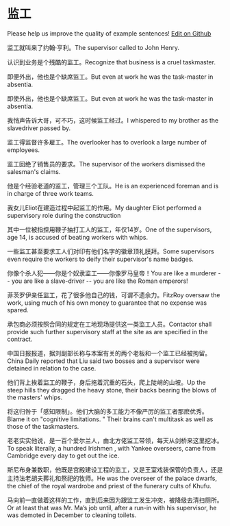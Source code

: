 # 监工

Please help us improve the quality of example sentences! [Edit on Github](https://github.com/jiyushe/jiyu-example-sentence-source/blob/main/chinese/jiangong.md)

<p><span class="chinese">监工就叫来了约翰·亨利。</span><span class="english">The supervisor called to John Henry.</span></p>

<p><span class="chinese">认识到业务是个残酷的监工。</span><span class="english">Recognize that business is a cruel taskmaster.</span></p>

<p><span class="chinese">即便外出，他也是个缺席监工。</span><span class="english">But even at work he was the task-master in absentia.</span></p>

<p><span class="chinese">即使外出，他也是个缺席监工。</span><span class="english">But even at work he was the task-master in absentia.</span></p>

<p><span class="chinese">我悄声告诉大哥，可不巧，这时候监工经过。</span><span class="english">I whispered to my brother as the slavedriver passed by.</span></p>

<p><span class="chinese">监工得监督许多雇工。</span><span class="english">The overlooker has to overlook a large number of employees.</span></p>

<p><span class="chinese">监工回绝了销售员的要求。</span><span class="english">The supervisor of the workers dismissed the salesman's claims.</span></p>

<p><span class="chinese">他是个经验老道的监工，管理三个工队。</span><span class="english">He is an experienced foreman and is in charge of three work teams.</span></p>

<p><span class="chinese">我女儿Eliot在建造过程中起监工的作用。</span><span class="english">My daughter Eliot performed a supervisory role during the construction</span></p>

<p><span class="chinese">其中一位被指控用鞭子抽打工人的监工，年仅14岁。</span><span class="english">One of the supervisors, age 14, is accused of beating workers with whips.</span></p>

<p><span class="chinese">一些监工甚至要求工人们对印有他们名字的徽章顶礼膜拜。</span><span class="english">Some supervisors even require the workers to deify their supervisor's name badges.</span></p>

<p><span class="chinese">你像个杀人犯——你是个奴隶监工——你像罗马皇帝！</span><span class="english">You are like a murderer -- you are like a slave-driver -- you are like the Roman emperors!</span></p>

<p><span class="chinese">菲茨罗伊亲任监工，花了很多他自己的钱，可谓不遗余力。</span><span class="english">FitzRoy oversaw the work, using much of his own money to guarantee that no expense was spared.</span></p>

<p><span class="chinese">承包商必须按照合同的规定在工地现场提供这一类监工人员。</span><span class="english">Contactor shall provide such further supervisory staff at the site as are specified in the contract.</span></p>

<p><span class="chinese">中国日报报道，据刘副部长称与本案有关的两个老板和一个监工已经被拘留。</span><span class="english">China Daily reported that Liu said two bosses and a supervisor were detained in relation to the case.</span></p>

<p><span class="chinese">他们背上挨着监工的鞭子，身后拖着沉重的石头，爬上陡峭的山坡。</span><span class="english">Up the steep hills they dragged the heavy stone, their backs bearing the blows of the masters' whips.</span></p>

<p><span class="chinese">将这归咎于「感知限制」。他们大脑的多工能力不像严厉的监工者那麽优秀。</span><span class="english">Blame it on "cognitive limitations. " Their brains can't multitask as well as those of the taskmasters.</span></p>

<p><span class="chinese">老老实实他说，是一百个爱尔兰人，由北方佬监工带领，每天从剑桥来这里挖冰。</span><span class="english">To speak literally, a hundred Irishmen , with Yankee overseers, came from Cambridge every day to get out the ice.</span></p>

<p><span class="chinese">斯尼布身兼数职，他既是宫殿建设工程的监工，又是王室戏装保管的负责人，还是主持法老胡夫葬礼和祭祀的牧师。</span><span class="english">He was the overseer of the palace dwarfs, the chief of the royal wardrobe and priest of the funerary cults of Khufu.</span></p>

<p><span class="chinese">马向前一直做着这样的工作，直到后来因为跟监工发生冲突，被降级去清扫厕所。</span><span class="english">Or at least that was Mr. Ma’s job until, after a run-in with his supervisor, he was demoted in December to cleaning toilets.</span></p>

